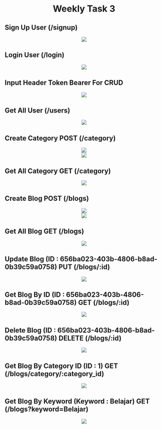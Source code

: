 <h1 align="center">Weekly Task 3</h1>

<h2>Sign Up User (/signup)</h2>
<p align="center">
    <img src="screenshots/1.png">
    <br>
</p>
<h2>Login User (/login)</h2>
<p align="center">
    <img src="screenshots/2.png">
    <br>
</p>
<h2>Input Header Token Bearer For CRUD</h2>
<p align="center">
    <img src="screenshots/4.png">
    <br>
</p>
<h2>Get All User (/users)</h2>
<p align="center">
    <img src="screenshots/3.png">
    <br>
</p>
<h2>Create Category POST (/category)</h2>
<p align="center">
    <img src="screenshots/5.png">
    <br>
    <img src="screenshots/6.png">
    <br>
</p>
<h2>Get All Category GET (/category)</h2>
<p align="center">
    <img src="screenshots/7.png">
    <br>
</p>
<h2>Create Blog POST (/blogs)</h2>
<p align="center">
    <img src="screenshots/8.png">
    <br>
    <img src="screenshots/9.png">
    <br>
</p>
<h2>Get All Blog GET (/blogs)</h2>
<p align="center">
    <img src="screenshots/10.png">
    <br>
</p>
<h2>Update Blog (ID : 656ba023-403b-4806-b8ad-0b39c59a0758) PUT (/blogs/:id)</h2>
<p align="center">
    <img src="screenshots/11.png">
    <br>
</p>
<h2>Get Blog By ID (ID : 656ba023-403b-4806-b8ad-0b39c59a0758) GET (/blogs/:id)</h2>
<p align="center">
    <img src="screenshots/12.png">
    <br>
</p>
<h2>Delete Blog (ID : 656ba023-403b-4806-b8ad-0b39c59a0758) DELETE (/blogs/:id)</h2>
<p align="center">
    <img src="screenshots/13.png">
    <br>
</p>
<h2>Get Blog By Category ID (ID : 1) GET (/blogs/category/:category_id)</h2>
<p align="center">
    <img src="screenshots/14.png">
    <br>
</p>
<h2>Get Blog By Keyword (Keyword : Belajar) GET (/blogs?keyword=Belajar)</h2>
<p align="center">
    <img src="screenshots/15.png">
    <br>
</p>
